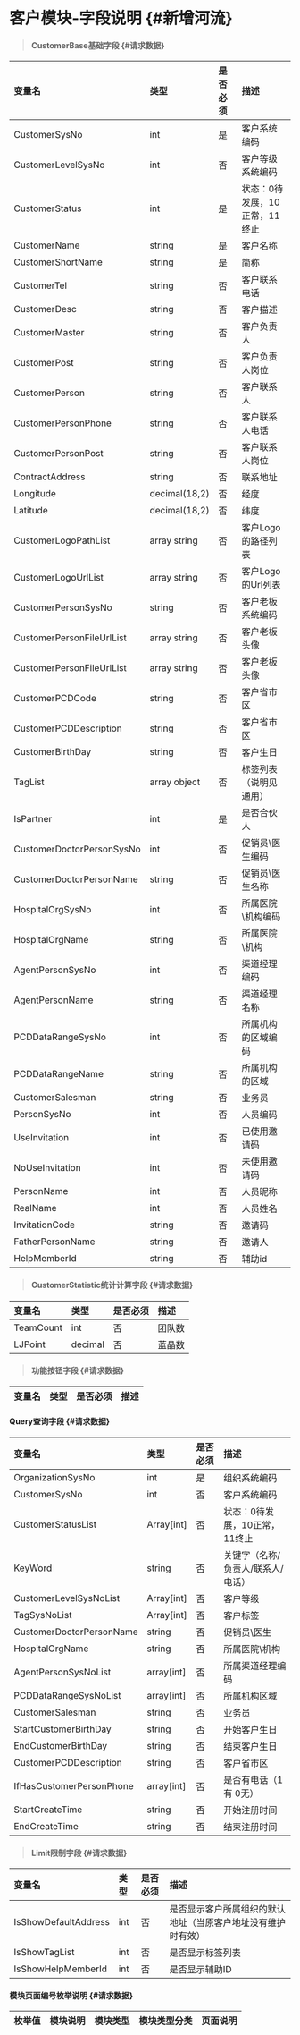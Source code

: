 # 客户模块-字段说明 {#新增河流}

> #### CustomerBase基础字段 {#请求数据}

| 变量名 | 类型 | 是否必须 | 描述 |
| :--- | :--- | :--- | :--- |
| CustomerSysNo | int | 是 | 客户系统编码 |
| CustomerLevelSysNo | int | 否 | 客户等级系统编码 |
| CustomerStatus | int | 是 | 状态：0待发展，10正常，11终止 |
| CustomerName | string | 是 | 客户名称 |
| CustomerShortName | string | 是 | 简称 |
| CustomerTel | string | 否 | 客户联系电话 |
| CustomerDesc | string | 否 | 客户描述 |
| CustomerMaster | string | 否 | 客户负责人 |
| CustomerPost | string | 否 | 客户负责人岗位 |
| CustomerPerson | string | 否 | 客户联系人 |
| CustomerPersonPhone | string | 否 | 客户联系人电话 |
| CustomerPersonPost | string | 否 | 客户联系人岗位 |
| ContractAddress | string | 否 | 联系地址 |
| Longitude | decimal\(18,2\) | 否 | 经度 |
| Latitude | decimal\(18,2\) | 否 | 纬度 |
| CustomerLogoPathList | array string | 否 | 客户Logo的路径列表 |
| CustomerLogoUrlList | array string | 否 | 客户Logo的Url列表 |
| CustomerPersonSysNo | string | 否 | 客户老板系统编码 |
| CustomerPersonFileUrlList | array string | 否 | 客户老板头像 |
| CustomerPersonFileUrlList | array string | 否 | 客户老板头像 |
| CustomerPCDCode | string | 否 | 客户省市区 |
| CustomerPCDDescription | string | 否 | 客户省市区 |
| CustomerBirthDay | string | 否 | 客户生日 |
| TagList | array object | 否 | 标签列表（说明见通用） |
| IsPartner | int | 是 | 是否合伙人 |
| CustomerDoctorPersonSysNo | int | 否 | 促销员\医生编码 |
| CustomerDoctorPersonName | string | 否 | 促销员\医生名称 |
| HospitalOrgSysNo | int | 否 | 所属医院\机构编码 |
| HospitalOrgName | string | 否 | 所属医院\机构 |
| AgentPersonSysNo | int | 否 | 渠道经理编码 |
| AgentPersonName | string | 否 | 渠道经理名称 |
| PCDDataRangeSysNo | int | 否 | 所属机构的区域编码 |
| PCDDataRangeName | string | 否 | 所属机构的区域 |
| CustomerSalesman | string | 否 | 业务员 |
| PersonSysNo | int | 否 | 人员编码 |
| UseInvitation| int | 否 | 已使用邀请码 |
| NoUseInvitation| int | 否 | 未使用邀请码 |
| PersonName| int | 否 |人员昵称|
| RealName| int | 否 |人员姓名|
| InvitationCode| string| 否 | 邀请码 |
| FatherPersonName| string| 否 | 邀请人 |
| HelpMemberId| string| 否 |辅助id |


> #### CustomerStatistic统计计算字段 {#请求数据}

| 变量名 | 类型 | 是否必须 | 描述 |
| :--- | :--- | :--- | :--- |
| TeamCount| int | 否 |团队数|
| LJPoint| decimal | 否 |蓝晶数|




> #### 功能按钮字段 {#请求数据}

| 变量名 | 类型 | 是否必须 | 描述 |
| :--- | :--- | :--- | :--- |


#### Query查询字段 {#请求数据}

| 变量名 | 类型 | 是否必须 | 描述 |
| :--- | :--- | :--- | :--- |
| OrganizationSysNo | int | 是 | 组织系统编码 |
| CustomerSysNo | int | 否 | 客户系统编码 |
| CustomerStatusList | Array\[int\] | 否 | 状态：0待发展，10正常，11终止 |
| KeyWord | string | 否 | 关键字（名称/负责人/联系人/电话） |
| CustomerLevelSysNoList | Array\[int\] | 否 | 客户等级 |
| TagSysNoList | Array\[int\] | 否 | 客户标签 |
| CustomerDoctorPersonName | string | 否 | 促销员\医生 |
| HospitalOrgName | string | 否 | 所属医院\机构 |
| AgentPersonSysNoList | array\[int\] | 否 | 所属渠道经理编码 |
| PCDDataRangeSysNoList | array\[int\] | 否 | 所属机构区域 |
| CustomerSalesman | string | 否 | 业务员 |
| StartCustomerBirthDay | string | 否 | 开始客户生日 |
| EndCustomerBirthDay | string | 否 | 结束客户生日 |
| CustomerPCDDescription | string | 否 | 客户省市区 |
| IfHasCustomerPersonPhone | array[int]| 否 | 是否有电话（1有 0无）| 
| StartCreateTime| string | 否 | 开始注册时间 |
| EndCreateTime| string | 否 | 结束注册时间|



> #### Limit限制字段 {#请求数据}

| 变量名 | 类型 | 是否必须 | 描述 |
| :--- | :--- | :--- | :--- |
| IsShowDefaultAddress | int | 否 | 是否显示客户所属组织的默认地址（当原客户地址没有维护时有效） |
| IsShowTagList | int | 否 | 是否显示标签列表 |
| IsShowHelpMemberId | int | 否 | 是否显示辅助ID |


#### 模块页面编号枚举说明 {#请求数据}

| 枚举值 | 模块说明 | 模块类型 | 模块类型分类 | 页面说明 |
| :--- | :--- | :--- | :--- | :--- |




